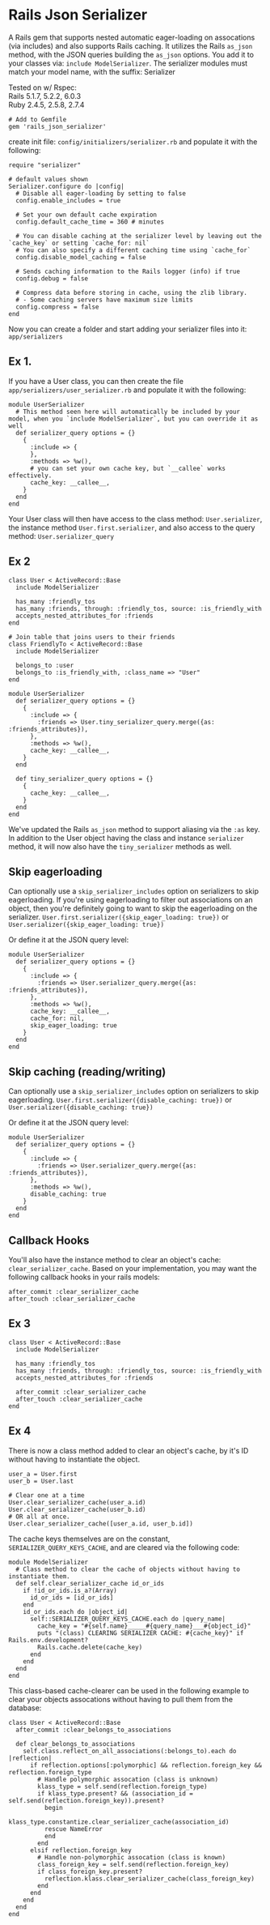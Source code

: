 # Rails Json Serializer
A Rails gem that supports nested automatic eager-loading on assocations (via includes) and also supports Rails caching.
It utilizes the Rails `as_json` method, with the JSON queries building the `as_json` options.
You add it to your classes via: `include ModelSerializer`. The serializer modules must match your model name, with the suffix: Serializer

Tested on w/ Rspec:<br/>
Rails 5.1.7, 5.2.2, 6.0.3<br/>
Ruby 2.4.5, 2.5.8, 2.7.4
```
# Add to Gemfile
gem 'rails_json_serializer'
```

create init file: `config/initializers/serializer.rb`
and populate it with the following:
```
require "serializer"

# default values shown
Serializer.configure do |config|
  # Disable all eager-loading by setting to false
  config.enable_includes = true
  
  # Set your own default cache expiration
  config.default_cache_time = 360 # minutes
  
  # You can disable caching at the serializer level by leaving out the `cache_key` or setting `cache_for: nil`
  # You can also specify a different caching time using `cache_for`
  config.disable_model_caching = false
  
  # Sends caching information to the Rails logger (info) if true
  config.debug = false

  # Compress data before storing in cache, using the zlib library.
  # - Some caching servers have maximum size limits
  config.compress = false
end
```

Now you can create a folder and start adding your serializer files into it: `app/serializers`

## Ex 1.
If you have a User class, you can then create the file `app/serializers/user_serializer.rb` and populate it with the following:
```
module UserSerializer
  # This method seen here will automatically be included by your model, when you `include ModelSerializer`, but you can override it as well
  def serializer_query options = {}
    {
      :include => {
      },
      :methods => %w(),
      # you can set your own cache key, but `__callee` works effectively.
      cache_key: __callee__,
    }
  end
end
```
Your User class will then have access to the class method: `User.serializer`, the instance method `User.first.serializer`, and also access to the query method: `User.serializer_query`

## Ex 2
```
class User < ActiveRecord::Base
  include ModelSerializer

  has_many :friendly_tos
  has_many :friends, through: :friendly_tos, source: :is_friendly_with
  accepts_nested_attributes_for :friends
end

# Join table that joins users to their friends
class FriendlyTo < ActiveRecord::Base
  include ModelSerializer

  belongs_to :user
  belongs_to :is_friendly_with, :class_name => "User"
end
```
```
module UserSerializer
  def serializer_query options = {}
    {
      :include => {
        :friends => User.tiny_serializer_query.merge({as: :friends_attributes}),
      },
      :methods => %w(),
      cache_key: __callee__,
    }
  end
  
  def tiny_serializer_query options = {}
    {
      cache_key: __callee__,
    }
  end
end
```
We've updated the Rails `as_json` method to support aliasing via the `:as` key.
In addition to the User object having the class and instance `serializer` method, it will now also have the `tiny_serializer` methods as well.
## Skip eagerloading
Can optionally use a `skip_serializer_includes` option on serializers to skip eagerloading.
If you're using eagerloading to filter out associations on an object, then you're definitely going to want to skip the eagerloading on the serializer.
`User.first.serializer({skip_eager_loading: true})`
or 
`User.serializer({skip_eager_loading: true})`

Or define it at the JSON query level:
```
module UserSerializer
  def serializer_query options = {}
    {
      :include => {
        :friends => User.serializer_query.merge({as: :friends_attributes}),
      },
      :methods => %w(),
      cache_key: __callee__,
      cache_for: nil,
      skip_eager_loading: true
    }
  end
end
```
## Skip caching (reading/writing)
Can optionally use a `skip_serializer_includes` option on serializers to skip eagerloading.
`User.first.serializer({disable_caching: true})`
or 
`User.serializer({disable_caching: true})`

Or define it at the JSON query level:
```
module UserSerializer
  def serializer_query options = {}
    {
      :include => {
        :friends => User.serializer_query.merge({as: :friends_attributes}),
      },
      :methods => %w(),
      disable_caching: true
    }
  end
end
```
## Callback Hooks
You'll also have the instance method to clear an object's cache: `clear_serializer_cache`. Based on your implementation, you may want the following callback hooks in your rails models:
```
after_commit :clear_serializer_cache
after_touch :clear_serializer_cache
```
## Ex 3
```
class User < ActiveRecord::Base
  include ModelSerializer

  has_many :friendly_tos
  has_many :friends, through: :friendly_tos, source: :is_friendly_with
  accepts_nested_attributes_for :friends

  after_commit :clear_serializer_cache
  after_touch :clear_serializer_cache
end
```

## Ex 4
There is now a class method added to clear an object's cache, by it's ID without having to instantiate the object.
```
user_a = User.first
user_b = User.last

# Clear one at a time
User.clear_serializer_cache(user_a.id)
User.clear_serializer_cache(user_b.id)
# OR all at once.
User.clear_serializer_cache([user_a.id, user_b.id])
```

The cache keys themselves are on the constant, `SERIALIZER_QUERY_KEYS_CACHE`, and are cleared via the following code:
```
module ModelSerializer
  # Class method to clear the cache of objects without having to instantiate them.
  def self.clear_serializer_cache id_or_ids
    if !id_or_ids.is_a?(Array)
      id_or_ids = [id_or_ids]
    end
    id_or_ids.each do |object_id|
      self::SERIALIZER_QUERY_KEYS_CACHE.each do |query_name|
        cache_key = "#{self.name}_____#{query_name}___#{object_id}"
        puts "(class) CLEARING SERIALIZER CACHE: #{cache_key}" if Rails.env.development?
        Rails.cache.delete(cache_key)
      end
    end
  end
end
```

This class-based cache-clearer can be used in the following example to clear your objects assocations without having to pull them from the database:
```
class User < ActiveRecord::Base
  after_commit :clear_belongs_to_associations

  def clear_belongs_to_associations
    self.class.reflect_on_all_associations(:belongs_to).each do |reflection|
      if reflection.options[:polymorphic] && reflection.foreign_key && reflection.foreign_type
        # Handle polymorphic assocation (class is unknown)
        klass_type = self.send(reflection.foreign_type)
        if klass_type.present? && (association_id = self.send(reflection.foreign_key)).present?
          begin
            klass_type.constantize.clear_serializer_cache(association_id)
          rescue NameError
          end
        end
      elsif reflection.foreign_key
        # Handle non-polymorphic assocation (class is known)
        class_foreign_key = self.send(reflection.foreign_key)
        if class_foreign_key.present?
          reflection.klass.clear_serializer_cache(class_foreign_key)
        end
      end
    end
  end
end
```


